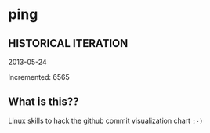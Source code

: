 # ping

## HISTORICAL ITERATION
2013-05-24

Incremented: 6565

## What is this?? 
Linux skills to hack the github commit visualization chart `;-)`
